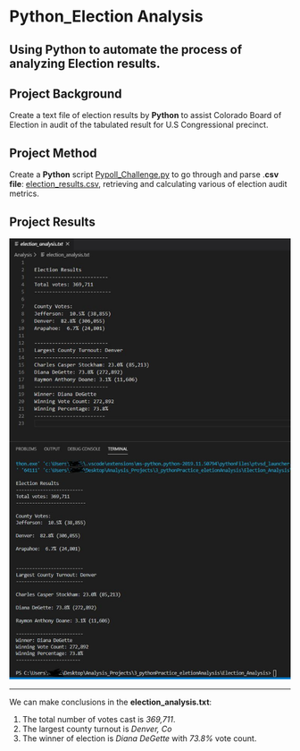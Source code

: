 # Python_Election Analysis
Using **Python** to automate the process of analyzing Election results. 
---
## Project Background
Create a text file of election results by **Python** to assist Colorado  Board of Election in audit of the tabulated result for U.S Congressional precinct.

## Project Method
Create a **Python** script [Pypoll_Challenge.py](/PyPoll_Challenge.py) to go through and parse .**csv file**: [election_results.csv](/Resources/election_results.csv), retrieving  and calculating various of election audit metrics.

## Project Results
![](/ScreenShot.JPG)

---
We can make conclusions  in the **election_analysis.txt**: 
1. The total number of votes cast is *369,711*.
2. The largest county turnout is *Denver, Co* 
3. The winner of election is *Diana DeGette* with *73.8%* vote count.


